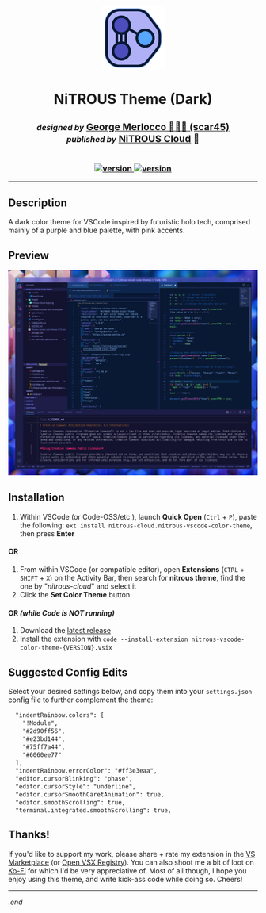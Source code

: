 <p align="center">
<img src="./images/nitrous-theme-logo.png" alt="NiTROUS Theme Logo">
</p>

<h1 align="center" style="border: 0; margin-bottom: 0">NiTROUS Theme (Dark)</h1>

<h2 align="center" style="font-size: 1.2rem">
<em><small>designed by</small></em> <a href="https://george.merloc.co" title="Visit my website">George Merlocco 👨🏻‍💻 (scar45)</a>
<br>
<em><small>published by</small></em> <a href="https://nitrous.cloud" title="Visit nitrous.cloud">NiTROUS Cloud</a> 💨
</h2>

<h3 align="center" style="padding-top: 15px">
  <a href="https://marketplace.visualstudio.com/items?itemName=nitrous-cloud.nitrous-vscode-color-theme">
    <img src="https://img.shields.io/visual-studio-marketplace/v/nitrous-cloud.nitrous-vscode-color-theme" alt="version" />
  </a>
  <a href="https://marketplace.visualstudio.com/items?itemName=nitrous-cloud.nitrous-vscode-color-theme&ssr=false#review-details">
    <img src="https://img.shields.io/visual-studio-marketplace/stars/nitrous-cloud.nitrous-vscode-color-theme?color=8080f1" alt="version" />
  </a>
</h3>

---

## Description

A dark color theme for VSCode inspired by futuristic holo tech, comprised mainly of a purple and blue palette, with pink accents.

## Preview

![NiTROUS VSCode Color Theme Preview Image](./images/nitrous-vscode-color-theme-preview.png)

## Installation

1. Within VSCode (or Code-OSS/etc.), launch **Quick Open** (`Ctrl` + `P`), paste the following: `ext install nitrous-cloud.nitrous-vscode-color-theme`, then press **Enter**

#### OR

1. From within VSCode (or compatible editor), open **Extensions** (`CTRL` + `SHIFT` + `X`) on the Activity Bar, then search for **nitrous theme**, find the one by "_nitrous-cloud_" and select it
1. Click the **Set Color Theme** button

#### OR _(while Code is NOT running)_

1. Download the [latest release](https://github.com/scar45/nitrous-vscode-color-theme/releases/latest)
1. Install the extension with `code --install-extension nitrous-vscode-color-theme-{VERSION}.vsix`

## Suggested Config Edits

Select your desired settings below, and copy them into your `settings.json` config file to further complement the theme:

```
  "indentRainbow.colors": [
    "!Module",
    "#2d90ff56",
    "#e23bd144",
    "#75ff7a44",
    "#6060ee77"
  ],
  "indentRainbow.errorColor": "#ff3e3eaa",
  "editor.cursorBlinking": "phase",
  "editor.cursorStyle": "underline",
  "editor.cursorSmoothCaretAnimation": true,
  "editor.smoothScrolling": true,
  "terminal.integrated.smoothScrolling": true,

```

## Thanks!

If you'd like to support my work, please share + rate my extension in the [VS Marketplace](https://marketplace.visualstudio.com/items?itemName=nitrous-cloud.nitrous-vscode-color-theme) (or [Open VSX Registry](https://open-vsx.org/extension/nitrous-cloud/nitrous-vscode-color-theme)). You can also shoot me a bit of loot on [Ko-Fi](https://ko-fi.com/scar45) for which I'd be very appreciative of. Most of all though, I hope you enjoy using this theme, and write kick-ass code while doing so. Cheers!

---

_.end_
